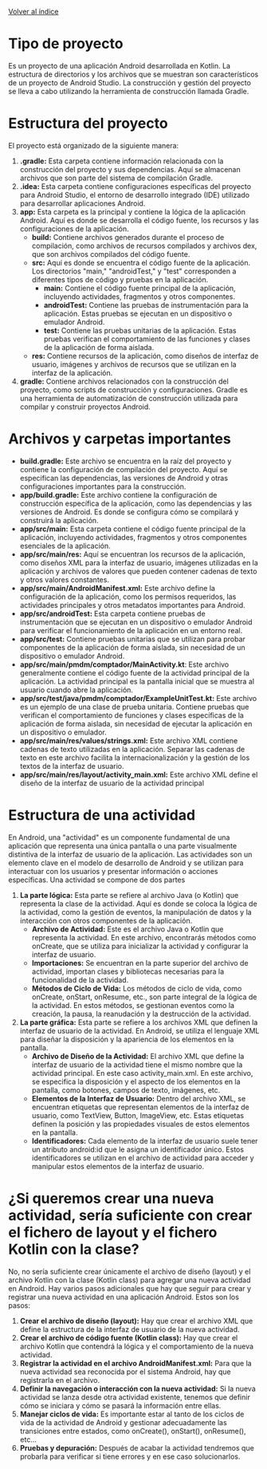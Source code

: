 [Volver al índice](https://github.com/FernandoJosePereiraSalvador/Comptador/tree/main#readme)

# Tipo de proyecto

Es un proyecto de una aplicación Android desarrollada en Kotlin. La estructura de directorios y los archivos que se muestran son 
característicos de un proyecto de Android Studio. La construcción y gestión del proyecto se lleva a cabo utilizando la herramienta de construcción llamada Gradle.

# Estructura del proyecto
El proyecto está organizado de la siguiente manera:
1. __.gradle:__ Esta carpeta contiene información relacionada con la construcción del proyecto y sus dependencias. Aquí se almacenan archivos que son parte del sistema de compilación Gradle.
2. __.idea:__ Esta carpeta contiene configuraciones específicas del proyecto para Android Studio, el entorno de desarrollo integrado (IDE) utilizado para desarrollar aplicaciones Android.
3. __app:__ Esta carpeta es la principal y contiene la lógica de la aplicación Android. Aquí es donde se desarrolla el código fuente, los recursos y las configuraciones de la aplicación.
    * __build:__ Contiene archivos generados durante el proceso de compilación, como archivos de recursos compilados y archivos dex, que son archivos compilados del código fuente.
    * __src:__ Aquí es donde se encuentra el código fuente de la aplicación. Los directorios "main," "androidTest," y "test" corresponden a diferentes tipos de código y pruebas en la aplicación.
        * __main:__ Contiene el código fuente principal de la aplicación, incluyendo actividades, fragmentos y otros componentes.
        * __androidTest:__ Contiene las pruebas de instrumentación para la aplicación. Estas pruebas se ejecutan en un dispositivo o emulador Android.
        * __test:__ Contiene las pruebas unitarias de la aplicación. Estas pruebas verifican el comportamiento de las funciones y clases de la aplicación de forma aislada.
    * __res:__ Contiene recursos de la aplicación, como diseños de interfaz de usuario, imágenes y archivos de recursos que se utilizan en la interfaz de la aplicación.
4. __gradle:__ Contiene archivos relacionados con la construcción del proyecto, como scripts de construcción y configuraciones. Gradle es una herramienta de automatización de construcción utilizada para compilar y construir proyectos Android.

# Archivos y carpetas importantes
* __build.gradle:__ Este archivo se encuentra en la raíz del proyecto y contiene la configuración de compilación del proyecto. Aquí se especifican las dependencias, las versiones de Android y otras configuraciones importantes para la construcción.
* __app/build.gradle:__ Este archivo contiene la configuración de construcción específica de la aplicación, como las dependencias y las versiones de Android. Es donde se configura cómo se compilará y construirá la aplicación.
* __app/src/main:__ Esta carpeta contiene el código fuente principal de la aplicación, incluyendo actividades, fragmentos y otros componentes esenciales de la aplicación.
* __app/src/main/res:__ Aquí se encuentran los recursos de la aplicación, como diseños XML para la interfaz de usuario, imágenes utilizadas en la aplicación y archivos de valores que pueden contener cadenas de texto y otros valores constantes.
* __app/src/main/AndroidManifest.xml:__ Este archivo define la configuración de la aplicación, como los permisos requeridos, las actividades principales y otros metadatos importantes para Android.
* __app/src/androidTest:__ Esta carpeta contiene pruebas de instrumentación que se ejecutan en un dispositivo o emulador Android para verificar el funcionamiento de la aplicación en un entorno real.
* __app/src/test:__ Contiene pruebas unitarias que se utilizan para probar componentes de la aplicación de forma aislada, sin necesidad de un dispositivo o emulador Android.
* __app/src/main/pmdm/comptador/MainActivity.kt__: Este archivo generalmente contiene el código fuente de la actividad principal de la aplicación. La actividad principal es la pantalla inicial que se muestra al usuario cuando abre la aplicación.
* __app/src/test/java/pmdm/comptador/ExampleUnitTest.kt:__ Este archivo es un ejemplo de una clase de prueba unitaria. Contiene pruebas que verifican el comportamiento de funciones y clases específicas de la aplicación de forma aislada, sin necesidad de ejecutar la aplicación en un dispositivo o emulador.
* __app/src/main/res/values/strings.xml:__ Este archivo XML contiene cadenas de texto utilizadas en la aplicación. Separar las cadenas de texto en este archivo facilita la internacionalización y la gestión de los textos de la interfaz de usuario.
* __app/src/main/res/layout/activity_main.xml:__ Este archivo XML define el diseño de la interfaz de usuario de la actividad principal

# Estructura de una actividad
En Android, una "actividad" es un componente fundamental de una aplicación que representa una única pantalla o una parte visualmente distintiva de la interfaz de usuario de la aplicación. Las actividades son un elemento clave en el modelo de desarrollo de Android y se utilizan para interactuar con los usuarios y presentar información o acciones específicas. 
Una actividad se compone de dos partes
1. __La parte lógica:__ Esta parte se refiere al archivo Java (o Kotlin) que representa la clase de la actividad. Aquí es donde se coloca la lógica de la actividad, como la gestión de eventos, la manipulación de datos y la interacción con otros componentes de la aplicación.
   * __Archivo de Actividad:__ Este es el archivo Java o Kotlin que representa la actividad. En este archivo, encontrarás métodos como onCreate, que se utiliza para inicializar la actividad y configurar la interfaz de usuario.
   * __Importaciones:__ Se encuentran en la parte superior del archivo de actividad, importan clases y bibliotecas necesarias para la funcionalidad de la actividad.
   * __Métodos de Ciclo de Vida:__ Los métodos de ciclo de vida, como onCreate, onStart, onResume, etc., son parte integral de la lógica de la actividad. En estos métodos, se gestionan eventos como la creación, la pausa, la reanudación y la destrucción de la actividad.
3. __La parte gráfica:__ Esta parte se refiere a los archivos XML que definen la interfaz de usuario de la actividad. En Android, se utiliza el lenguaje XML para diseñar la disposición y la apariencia de los elementos en la pantalla.
   * __Archivo de Diseño de la Actividad:__ El archivo XML que define la interfaz de usuario de la actividad tiene el mismo nombre que la actividad principal. En este caso activity_main.xml. En este archivo, se especifica la disposición y el aspecto de los elementos en la pantalla, como botones, campos de texto, imágenes, etc.
   * __Elementos de la Interfaz de Usuario:__ Dentro del archivo XML, se encuentran etiquetas que representan elementos de la interfaz de usuario, como TextView, Button, ImageView, etc. Estas etiquetas definen la posición y las propiedades visuales de estos elementos en la pantalla.
   * __Identificadores:__ Cada elemento de la interfaz de usuario suele tener un atributo android:id que le asigna un identificador único. Estos identificadores se utilizan en el archivo de actividad para acceder y manipular estos elementos de la interfaz de usuario.

# ¿Si queremos crear una nueva actividad, sería suficiente con crear el fichero de layout y el fichero Kotlin con la clase?
No, no sería suficiente crear únicamente el archivo de diseño (layout) y el archivo Kotlin con la clase (Kotlin class) para agregar una nueva actividad en Android. Hay varios pasos adicionales que hay que seguir para crear y registrar una nueva actividad en una aplicación Android. Estos son los pasos:
1. __Crear el archivo de diseño (layout):__ Hay que crear el archivo XML que define la estructura de la interfaz de usuario de la nueva actividad.
2. __Crear el archivo de código fuente (Kotlin class):__ Hay que crear el archivo Kotlin que contendrá la lógica y el comportamiento de la nueva actividad.
3. __Registrar la actividad en el archivo AndroidManifest.xml:__ Para que la nueva actividad sea reconocida por el sistema Android, hay que registrarla en el archivo.
4. __Definir la navegación o interacción con la nueva actividad:__ Si la nueva actividad se lanza desde otra actividad existente, tenemos que definir cómo se iniciara y cómo se pasará la información entre ellas.
5. __Manejar ciclos de vida:__ Es importante estar al tanto de los ciclos de vida de la actividad de Android y gestionar adecuadamente las transiciones entre estados, como onCreate(), onStart(), onResume(), etc...
6. __Pruebas y depuración:__ Después de acabar la actividad tendremos que probarla para verificar si tiene errores y en ese caso solucionarlos.
